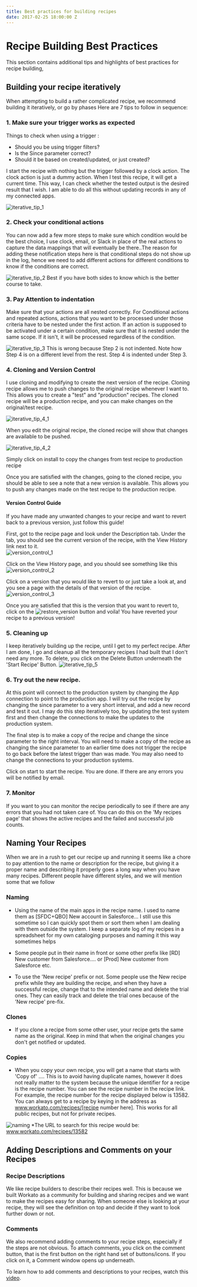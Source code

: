 ```yaml
---
title: Best practices for building recipes
date: 2017-02-25 18:00:00 Z
---
```


# Recipe Building Best Practices
This section contains additional tips and highlights of best practices for recipe building, 

## Building your recipe iteratively
When attempting to build a rather complicated recipe, we recommend building it iteratively, or go by phases Here are 7 tips to follow in sequence:

### 1. Make sure your trigger works as expected
 Things to check when using a trigger :
  - Should you be using trigger filters?
  - Is the Since parameter correct? 
  - Should it be based on created/updated, or just created?

 I start the recipe with nothing but the trigger followed by a clock action. The clock action is just a dummy action. When I test this recipe, it will get a current time. This way, I can check whether the tested output is the desired result that I wish. I am able to do all this without updating records in any of my connected apps.
 
 ![iterative_tip_1](~@img/building-best-practices/iterative_tip_1.png)

### 2. Check your conditional actions
 You can now add a few more steps to make sure which condition would be the best choice, I use clock, email, or Slack in place of the real actions to capture the data mappings that will eventually be there..The reason for adding these notification steps here is that conditional steps do not show up in the log, hence we need to add different actions for different conditions to know if the conditions are correct.
 
 ![iterative_tip_2](~@img/building-best-practices/iterative_tip_2.png)
 Best if you have both sides to know which is the better course to take.
 
### 3. Pay Attention to indentation
 Make sure that your actions are all nested correctly. For Conditional actions and repeated actions, actions that you want to be processed under those criteria have to be nested under the first action. If an action is supposed to be activated under a certain condition, make sure that it is nested under the same scope. If it isn't, it will be processed regardless of the condition.
 
  ![iterative_tip_3](~@img/building-best-practices/iterative_tip_3.png)
 This is wrong because Step 2 is not indented. Note how Step 4 is on a different level from the rest. Step 4 is indented under Step 3.
 
### 4. Cloning and Version Control
  I use cloning and modifying to create the next version of the recipe. Cloning recipe allows me to push changes to the original recipe whenever I want to. This allows you to create a "test" and "production" recipes. The cloned recipe will be a production recipe, and you can make changes on the original/test recipe. 
  
  ![iterative_tip_4_1](~@img/building-best-practices/iterative_tip_4_1.png)
    
  When you edit the original recipe, the cloned recipe will show that changes are available to be pushed.
    
  ![iterative_tip_4_2](~@img/building-best-practices/iterative_tip_4_2.png)
    
  Simply click on install to copy the changes from test recipe to production recipe

 Once you are satisfied with the changes, going to the cloned recipe, you should be able to see a note that a new version is available. This allows you to push any changes made on the test recipe to the production recipe. 
 
 
#### Version Control Guide
If you have made any unwanted changes to your recipe and want to revert back to a previous version, just follow this guide!

First, got to the recipe page and look under the Description tab. Under the tab, you should see the current version of the recipe, with the View History link next to it.  
 ![version_control_1](~@img/building-best-practices/version_control_1.png)
 
 Click on the View History page, and you should see something like this
  ![version_control_2](~@img/building-best-practices/version_control_2.png)
  
 Click on a version that you would like to revert to or just take a look at, and you see a page with the details of that version of the recipe.
   ![version_control_3](~@img/building-best-practices/version_control_3.png)
   
 Once you are satisfied that this is the version that you want to revert to, click on the ![restore_version](~@img/building-best-practices/restore_button.png) button and voila! You have reverted your recipe to a previous version!

### 5. Cleaning up
 I keep iteratively building up the recipe, until I get to my perfect recipe. After I am done, I go and cleanup all the temporary recipes I had built that I don't need any more. To delete, you click on the Delete Button underneath the 'Start Recipe' Button.
![iterative_tip_5](~@img/building-best-practices/iterative_tip_5.png)

### 6. Try out the new recipe. 
At this point will connect to the production system by changing the App connection to point to the production app. I will try out the recipe by changing the since parameter to a very short interval, and add a new record and test it out. I may do this step iteratively too, by updating  the test system first and then change the connections to make the updates to the production system.

The final step is to make a copy of the recipe and change the since parameter to the right interval. You will need to make a copy of the recipe as changing the since parameter to an earlier time does not trigger the recipe to go back before the latest trigger than was made. You may also need to change the connections to your production systems.

Click on start to start the recipe. You are done. If there are any errors you will be notified by email. 

### 7. Monitor 
If you want to you can monitor the recipe periodically to see if there are any errors that you had not taken care of. You can do this on the 'My recipes page' that shows the active recipes and the failed and successful job counts.

## Naming Your Recipes
When we are in a rush to get our recipe up and running it seems like a chore to pay attention to the name or description for the recipe, but giving it a proper name and describing it properly goes a long way when you have many recipes. Different people have different styles, and we will mention some that we follow

### Naming
- Using the name of the main apps in the recipe name. I used to name them as [SFDC+QBO] New account in Salesforce... I still use this sometime so I can quickly spot them or sort them when I am dealing with them outside the system. I keep a separate log of my recipes in a spreadsheet for my own cataloging purposes and naming it this way sometimes helps

- Some people put in their name in front or some other prefix like [RD] New customer from Salesforce.... or [Prod] New customer from Salesforce etc.

- To use the 'New recipe' prefix or not. Some people use the New recipe prefix while they are building the recipe, and when they have a successful recipe, change that to the intended name and delete the trial ones. They can easily track and delete the trial ones because of the 'New recipe' pre-fix.

### Clones 
- If you clone a recipe from some other user, your recipe gets the same name as the original. Keep in mind that when the original changes you don't get notified or updated.

### Copies
- When you copy your own recipe, you will get a name that starts with 'Copy of' .... This is to avoid having duplicate names, however it does not really matter to the system because the unique identifier for a recipe is the recipe number. You can see the recipe number in the recipe link. For example, the recipe number for the recipe displayed below is 13582. You can always get to a recipe by keying in the address as www.workato.com/recipes/[recipe number here]. This works for all public recipes, but not for private recipes.

 ![naming](~@img/building-best-practices/naming_1.png)
*The URL to search for this recipe would be: www.workato.com/recipes/13582

## Adding Descriptions and Comments on your Recipes

### Recipe Descriptions
We like recipe builders to describe their recipes well. This is because we built Workato as a community for building and sharing recipes and we want to make the recipes easy for sharing. When someone else is looking at your recipe, they will see the definition on top and decide if they want to look further down or not. 

### Comments
We also recommend adding comments to your recipe steps, especially if the steps are not obvious. To attach comments, you click on the comment button, that is the first button on the right hand set of buttons/icons. If you click on it, a Comment window opens up underneath.

 To learn how to add comments and descriptions to your recipes, watch this [video](https://youtu.be/gxZoS6foeHw?list=PLC6AmOSfz6sw54nPCW-Gmtb-bNlqDVEz2).



